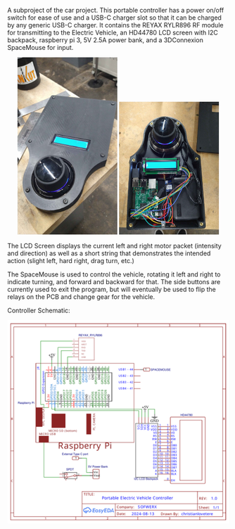 A subproject of the car project. This portable controller has a power on/off switch for ease of use and a USB-C charger slot so that it can be charged by any generic USB-C charger. It contains the REYAX RYLR896 RF module for transmitting to the Electric Vehicle, an HD44780 LCD screen with I2C backpack, raspberry pi 3, 5V 2.5A power bank, and a 3DConnexion SpaceMouse for input.

<p align="center">
  <img src="controller1.jpg" alt="Image 1" width="45%">
  <img src="controller2.jpg" alt="Image 2" width="45%">
</p>

The LCD Screen displays the current left and right motor packet (intensity and direction) as well as a short string that demonstrates the intended action (slight left, hard right, drag turn, etc.)

The SpaceMouse is used to control the vehicle, rotating it left and right to indicate turning, and forward and backward for that. The side buttons are currently used to exit the program, but will eventually be used to flip the relays on the PCB and change gear for the vehicle.

Controller Schematic:

<p align="center">
  <img src="PortableControllerSchematic.pdf" alt="What is this">
</p>
